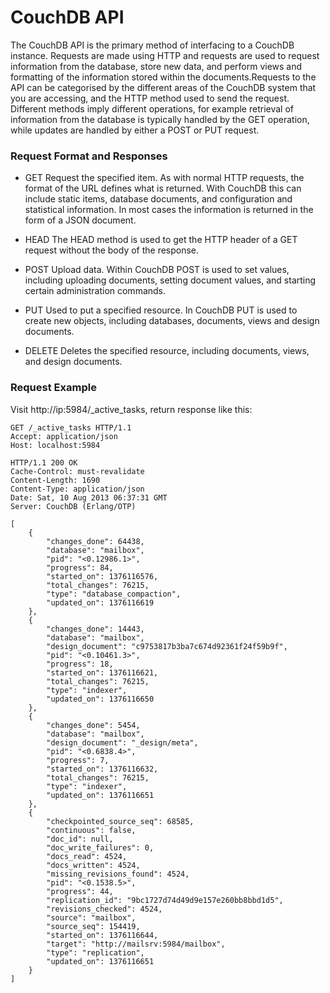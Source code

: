 # CouchDB API

The CouchDB API is the primary method of interfacing to a CouchDB instance. Requests are made using HTTP and requests are used to request information from the database, store new data, and perform views and formatting of the information stored within the documents.Requests to the API can be categorised by the different areas of the CouchDB system that you are accessing, and the HTTP method used to send the request. Different methods imply different operations, for example retrieval of information from the database is typically handled by the GET operation, while updates are handled by either a POST or PUT request.

### Request Format and Responses

- GET
Request the specified item. As with normal HTTP requests, the format of the URL defines what is returned. With CouchDB this can include static items, database documents, and configuration and statistical information. In most cases the information is returned in the form of a JSON document.

- HEAD
The HEAD method is used to get the HTTP header of a GET request without the body of the response.

- POST
Upload data. Within CouchDB POST is used to set values, including uploading documents, setting document values, and starting certain administration commands.

- PUT
Used to put a specified resource. In CouchDB PUT is used to create new objects, including databases, documents, views and design documents.

- DELETE
Deletes the specified resource, including documents, views, and design documents.

### Request Example

Visit http://ip:5984/_active_tasks, return response like this:

```Request
GET /_active_tasks HTTP/1.1
Accept: application/json
Host: localhost:5984
```

```Response
HTTP/1.1 200 OK
Cache-Control: must-revalidate
Content-Length: 1690
Content-Type: application/json
Date: Sat, 10 Aug 2013 06:37:31 GMT
Server: CouchDB (Erlang/OTP)

[
    {
        "changes_done": 64438,
        "database": "mailbox",
        "pid": "<0.12986.1>",
        "progress": 84,
        "started_on": 1376116576,
        "total_changes": 76215,
        "type": "database_compaction",
        "updated_on": 1376116619
    },
    {
        "changes_done": 14443,
        "database": "mailbox",
        "design_document": "c9753817b3ba7c674d92361f24f59b9f",
        "pid": "<0.10461.3>",
        "progress": 18,
        "started_on": 1376116621,
        "total_changes": 76215,
        "type": "indexer",
        "updated_on": 1376116650
    },
    {
        "changes_done": 5454,
        "database": "mailbox",
        "design_document": "_design/meta",
        "pid": "<0.6838.4>",
        "progress": 7,
        "started_on": 1376116632,
        "total_changes": 76215,
        "type": "indexer",
        "updated_on": 1376116651
    },
    {
        "checkpointed_source_seq": 68585,
        "continuous": false,
        "doc_id": null,
        "doc_write_failures": 0,
        "docs_read": 4524,
        "docs_written": 4524,
        "missing_revisions_found": 4524,
        "pid": "<0.1538.5>",
        "progress": 44,
        "replication_id": "9bc1727d74d49d9e157e260bb8bbd1d5",
        "revisions_checked": 4524,
        "source": "mailbox",
        "source_seq": 154419,
        "started_on": 1376116644,
        "target": "http://mailsrv:5984/mailbox",
        "type": "replication",
        "updated_on": 1376116651
    }
]
```
